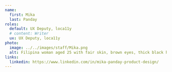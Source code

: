 ```yaml
---
name:
  first: Mika
  last: Panday
roles:
  default: UX Deputy, loca11y
  # content: Writer
  ux: UX Deputy, loca11y
photo:
  image: ../../images/staff/Mika.png
  alt: Filipina woman aged 25 with fair skin, brown eyes, thick black hair with bangs, and wearing glasses.
links:
  linkedin: https://www.linkedin.com/in/mika-panday-product-design/
---
```

